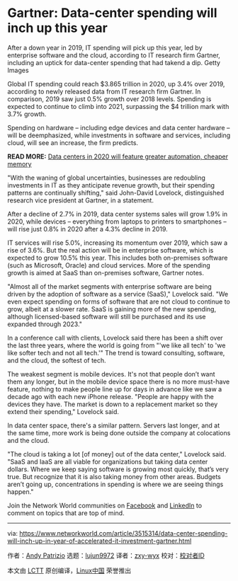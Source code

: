 [#]: collector: (lujun9972)
[#]: translator: (zxy-wyx)
[#]: reviewer: ( )
[#]: publisher: ( )
[#]: url: ( )
[#]: subject: (Gartner: Data-center spending will inch up this year)
[#]: via: (https://www.networkworld.com/article/3515314/data-center-spending-will-inch-up-in-year-of-accelerated-it-investment-gartner.html)
[#]: author: (Andy Patrizio https://www.networkworld.com/author/Andy-Patrizio/)

Gartner: Data-center spending will inch up this year
======
After a down year in 2019, IT spending will pick up this year, led by enterprise software and the cloud, according to IT research firm Gartner, including an uptick for data-center spending that had takend a dip.
Getty Images

Global IT spending could reach $3.865 trillion in 2020, up 3.4% over 2019, according to newly released data from IT research firm Gartner. In comparison, 2019 saw just 0.5% growth over 2018 levels. Spending is expected to continue to climb into 2021, surpassing the $4 trillion mark with 3.7% growth.

Spending on hardware – including edge devices and data center hardware – will be deemphasized, while investments in software and services, including cloud, will see an increase, the firm predicts.

**READ MORE:** [Data centers in 2020 will feature greater automation, cheaper memory][1]

"With the waning of global uncertainties, businesses are redoubling investments in IT as they anticipate revenue growth, but their spending patterns are continually shifting," said John-David Lovelock, distinguished research vice president at Gartner, in a statement.

After a decline of 2.7% in 2019, data center systems sales will grow 1.9% in 2020, while devices – everything from laptops to printers to smartphones – will rise just 0.8% in 2020 after a 4.3% decline in 2019.

IT services will rise 5.0%, increasing its momentum over 2019, which saw a rise of 3.6%. But the real action will be in enterprise software, which is expected to grow 10.5% this year. This includes both on-premises software (such as Microsoft, Oracle) and cloud services. More of the spending growth is aimed at SaaS than on-premises software, Gartner notes.

"Almost all of the market segments with enterprise software are being driven by the adoption of software as a service (SaaS)," Lovelock said. "We even expect spending on forms of software that are not cloud to continue to grow, albeit at a slower rate. SaaS is gaining more of the new spending, although licensed-based software will still be purchased and its use expanded through 2023."

In a conference call with clients, Lovelock said there has been a shift over the last three years, where the world is going from "'we like all tech' to 'we like softer tech and not all tech.'" The trend is toward consulting, software, and the cloud, the softest of tech.

The weakest segment is mobile devices. It's not that people don’t want them any longer, but in the mobile device space there is no more must-have feature, nothing to make people line up for days in advance like we saw a decade ago with each new iPhone release. "People are happy with the devices they have. The market is down to a replacement market so they extend their spending," Lovelock said.

In data center space, there's a similar pattern. Servers last longer, and at the same time, more work is being done outside the company at colocations and the cloud.

"The cloud is taking a lot [of money] out of the data center," Lovelock said. "SaaS and IaaS are all viable for organizations but taking data center dollars. Where we keep saying software is growing most quickly, that’s very true. But recognize that it is also taking money from other areas. Budgets aren’t going up, concentrations in spending is where we are seeing things happen."

Join the Network World communities on [Facebook][2] and [LinkedIn][3] to comment on topics that are top of mind.

--------------------------------------------------------------------------------

via: https://www.networkworld.com/article/3515314/data-center-spending-will-inch-up-in-year-of-accelerated-it-investment-gartner.html

作者：[Andy Patrizio][a]
选题：[lujun9972][b]
译者：[zxy-wyx](https://github.com/zxy-wy)
校对：[校对者ID](https://github.com/校对者ID)

本文由 [LCTT](https://github.com/LCTT/TranslateProject) 原创编译，[Linux中国](https://linux.cn/) 荣誉推出

[a]: https://www.networkworld.com/author/Andy-Patrizio/
[b]: https://github.com/lujun9972
[1]: https://www.networkworld.com/article/3487684/data-centers-in-2020-automation-cheaper-memory.html
[2]: https://www.facebook.com/NetworkWorld/
[3]: https://www.linkedin.com/company/network-world
